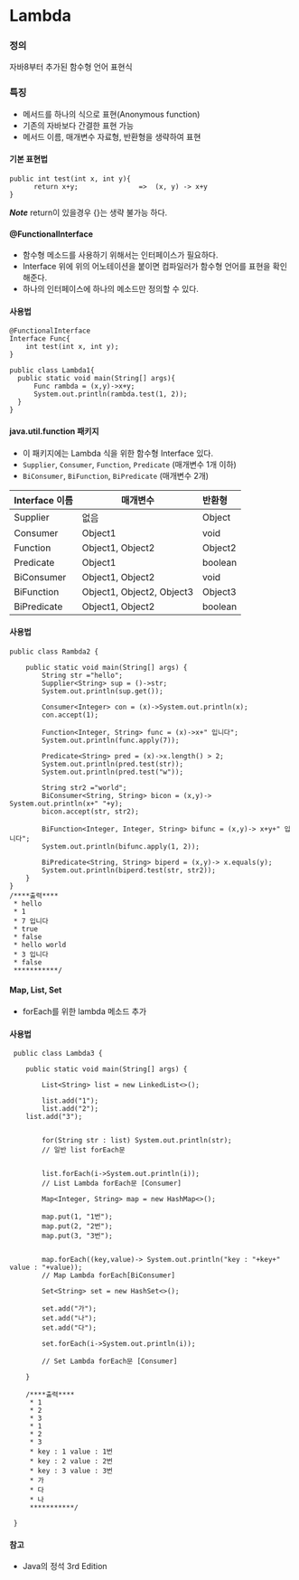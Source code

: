 # Lambda

### 정의
자바8부터 추가된 함수형 언어 표현식

### 특징

* 메서드를 하나의 식으로 표현(Anonymous function)
* 기존의 자바보다 간결한 표현 가능
* 메서드 이름, 매개변수 자료형, 반환형을 생략하여 표현

#### 기본 표현법

```
public int test(int x, int y){      
      return x+y;               =>  (x, y) -> x+y
}                                                                                      
```
***Note*** return이 있을경우 {}는 생략 불가능 하다.

#### @FunctionalInterface

* 함수형 메소드를 사용하기 위해서는 인터페이스가 필요하다.
* Interface 위에 위의 어노테이션을 붙이면 컴파일러가 함수형 언어를 표현을 확인해준다.
* 하나의 인터페이스에 하나의 메소드만 정의할 수 있다.

#### 사용법

```
@FunctionalInterface
Interface Func{
    int test(int x, int y);
}

public class Lambda1{
  public static void main(String[] args){
      Func rambda = (x,y)->x+y;
      System.out.println(rambda.test(1, 2));
  }
}
```

####  java.util.function 패키지
- 이 패키지에는 Lambda 식을 위한 함수형 Interface 있다.
- `Supplier`, `Consumer`, `Function`, `Predicate`  (매개변수 1개 이하)
- `BiConsumer`, `BiFunction`, `BiPredicate` (매개변수 2개)

| Interface 이름 | 매개변수 | 반환형 |
| :-------- | -------- | :-------- |
| Supplier | 없음  | Object |
| Consumer | Object1 | void |
| Function | Object1, Object2 | Object2 |
| Predicate | Object1 | boolean |
| BiConsumer | Object1, Object2 | void |
| BiFunction | Object1, Object2, Object3 | Object3 |
| BiPredicate | Object1, Object2 | boolean |


#### 사용법
```
public class Rambda2 {

	public static void main(String[] args) {
		String str ="hello";
		Supplier<String> sup = ()->str;
		System.out.println(sup.get());

		Consumer<Integer> con = (x)->System.out.println(x);
		con.accept(1);

		Function<Integer, String> func = (x)->x+" 입니다";
		System.out.println(func.apply(7));

		Predicate<String> pred = (x)->x.length() > 2;
		System.out.println(pred.test(str));
		System.out.println(pred.test("w"));

		String str2 ="world";
		BiConsumer<String, String> bicon = (x,y)-> System.out.println(x+" "+y);
		bicon.accept(str, str2);

		BiFunction<Integer, Integer, String> bifunc = (x,y)-> x+y+" 입니다";
		System.out.println(bifunc.apply(1, 2));

		BiPredicate<String, String> biperd = (x,y)-> x.equals(y);
		System.out.println(biperd.test(str, str2));
	}
}
/****출력****
 * hello
 * 1
 * 7 입니다
 * true
 * false
 * hello world
 * 3 입니다
 * false
 ***********/
```
#### Map, List, Set

- forEach를 위한 lambda 메소드 추가

#### 사용법

```
 public class Lambda3 {

    public static void main(String[] args) {

        List<String> list = new LinkedList<>();

        list.add("1");
        list.add("2");        
	list.add("3");


        for(String str : list) System.out.println(str);
        // 일반 list forEach문


        list.forEach(i->System.out.println(i));
        // List Lambda forEach문 [Consumer]

        Map<Integer, String> map = new HashMap<>();

        map.put(1, "1번");
        map.put(2, "2번");
        map.put(3, "3번");
 

        map.forEach((key,value)-> System.out.println("key : "+key+" value : "+value));
        // Map Lambda forEach[BiConsumer]

        Set<String> set = new HashSet<>();

        set.add("가");
        set.add("나");
        set.add("다");

        set.forEach(i->System.out.println(i));

        // Set Lambda forEach문 [Consumer]

    }

    /****출력****
     * 1
     * 2
     * 3
     * 1
     * 2
     * 3
     * key : 1 value : 1번
     * key : 2 value : 2번
     * key : 3 value : 3번
     * 가
     * 다
     * 나
     ***********/

 }

```

#### 참고
- Java의 정석 3rd Edition

